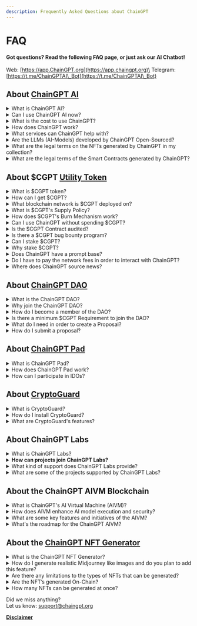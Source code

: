 ```yaml
---
description: Frequently Asked Questions about ChainGPT
---
```


# FAQ

**Got questions? Read the following FAQ page, or just ask our AI Chatbot!**\
\
Web: [https://app.ChainGPT.org](https://app.chaingpt.org)\
Telegram: [https://t.me/ChainGPTAI\_Bot](https://t.me/ChainGPTAI\_Bot)

## About [ChainGPT AI](https://docs.chaingpt.org/overview/i.-introduction)

<details>

<summary>What is ChainGPT AI?</summary>

ChainGPT is a cutting-edge AI infrastructure that develops AI-enhanced solutions for the Web3, Blockchain, and Cryptocurrency sectors. It aims to make the decentralized digital space more accessible and efficient for users and startups by offering a suite of AI-powered tools and applications tailored to the evolving digital landscape.

</details>

<details>

<summary>Can I use ChainGPT AI now?</summary>

Yes, ChainGPT AI products are fully available!

* Crypto AI Hub (most AI tools are here): [https://app.chaingpt.org](broken-reference)
* ChainGPT's AI NFT Generator: [https://nft.chaingpt.org ](https://nft.chaingpt.org)
* ChainGPT Pad: [https://pad.chaingpt.org](https://pad.chaingpt.org)
* ChainGPT Chatbot on Telegram: [https://t.me/chaingptai\_bot](https://t.me/chaingptai\_bot)

_More info about our AI Tools can be found here:_ [_https://www.chaingpt.org_ ](https://www.chaingpt.org)

</details>

<details>

<summary>What is the cost to use ChainGPT?</summary>

1. **Free Plan**: Provides limited access to specific AI tools and solutions at no cost. This includes:
   * General AI Model
   * AI News Model
   * Ask Crypto People
   * AI NFT Generator (Single-NFT)\

2. **PPP (Pay-Per-Prompt) Plan**: Users pay for AI tools based on their usage without any commitment. The costs for specific tools are:
   * AI NFT Generator (Multi-NFT): 2 CGPTc per NFT
   * Smart-Contract Auditor: 5 CGPTc per request
   * Smart-Contract Generator: 1 CGPTc per request
   * AI Trading Assistant: 1 CGPTc per request\

3. **Freemium Plan**: This plan is exclusively for diamond tier members who have staked CGPT tokens and earned over 200,000 CGPTsp. Freemium users receive a monthly balance of 20,000 CGPTc to spend on AI tools. This balance resets every 30 days. The plan includes
   * All features from the PPP plan.
   * Usage of premium tools for free within the monthly 20,000 CGPTc limit.
   * Access to DAO for proposal creation and voting.

Please note that while users have a CGPTc balance to spend for the Freemium plan, the tools are free up to the monthly limit.

</details>

<details>

<summary>How does ChainGPT work?</summary>

ChainGPT is a sophisticated AI platform crafted explicitly for Web3, Blockchain, and Cryptocurrency. Leveraging state-of-the-art AI techniques, it offers a suite of tools and applications tailored to the dynamic digital age. Depending on their needs, users can opt for the Free, PPP (Pay-Per-Prompt), or Freemium plans to tap into robust solutions, such as smart-contract generation, AI-based NFT creation, and trading aids.&#x20;

The plan choice dictates whether users can freely access tools, pay as they use, or enjoy premium features up to a monthly allowance. Additionally, ChainGPT's token system, represented by CGPT, provides added dimensions like staking and exclusive access, driven by accrued staking points (CGPTsp). With its holistic approach, ChainGPT is set on democratizing AI-enhanced tools for individuals, startups, and established entities in the decentralized web sphere.

**Explore ChainGPT offerings:**

* **Crypto AI Hub**: Dive into our core AI tools at [app.chaingpt.org](https://app.chaingpt.org/)
* **AI NFT Generator**: Craft unique NFTs at [nft.chaingpt.org](https://nft.chaingpt.org/)
* **ChainGPT Pad**: Visit our launchpad at [pad.chaingpt.org](https://pad.chaingpt.org/)
* **ChainGPT Chatbot**: Engage with us on Telegram at [t.me/chaingptai\_bot](https://t.me/chaingptai\_bot)

</details>

<details>

<summary>What services can ChainGPT help with?</summary>

ChainGPT stands at the intersection of AI and the Web3, Blockchain, and Cryptocurrency realms, offering many AI-powered tools tailored for retail users and enterprises. Here's a snapshot of the services and solutions offered by ChainGPT:

* ChainGPT AI Chatbot (Telegram, Discord, Web)
* ChainGPT AI on Telegram (@ChainGPTAI\_Bot)
* AI-Generated News
* AI Cross-Chain Swap
* Smart-Contracts Generator
* Smart-Contracts Auditor
* AI NFT Generator
* AI Trading Assistant
* CryptoGuard (AI-Powered Security Extension)
* AI Blockchain Analytics
* ChainGPT Pad
* ChainGPT Labs (we invest in AI!)
* Incubation Program for AI Startups&#x20;

Beyond these specific tools and solutions, ChainGPT promotes open technologies, allowing Web3 companies to access our API & SDKs. This approach ensures that our advancements benefit the broader ecosystem rather than being siloed.

The $CGPT utility token supports this extensive ecosystem, which not only forms the infrastructural backbone but also bestows numerous benefits on its holders, such as DAO voting rights, staking privileges, and special access to AI tools.

With a robust user base, partnerships with leading Web3 companies, and recognition through various awards and grants, ChainGPT remains committed to pushing the boundaries of AI in the decentralized digital space.

For a deeper dive into our services or to engage with our community, you can explore our website, check out our Crypto AI Hub, or join the conversation on platforms like Twitter, Telegram, and Discord.

</details>

<details>

<summary>Are the LLMs (AI-Models) developed by ChainGPT Open-Sourced?</summary>

No, the LLMs (AI Models) developed by ChainGPT are not open-sourced. However, ChainGPT is committed to fostering innovation and collaboration within the community. While the underlying models aren't open-sourced, ChainGPT ensures that other projects, startups, and enterprises can easily and affordably access all ChainGPT-developed products and LLMs through [API & SDK](learn-the-concepts/apis-and-sdks.md) access.

</details>

<details>

<summary>What are the legal terms on the NFTs generated by ChainGPT in my collection?</summary>

Once an NFT is minted, it becomes a form of digital property owned by the minting account On-Chain; ChainGPT has no claims to the work. Regarding legal ramifications, all work is subject to the individual laws of the jurisdictions where users reside.

</details>

<details>

<summary>What are the legal terms of the Smart Contracts generated by ChainGPT?</summary>

The user fully owns smart contracts that ChainGPT’s AI generates. Legality relating to IP, such as copyrights, trademarks, and so on, is subject to the laws of the jurisdiction where the user resides.

</details>

## About $CGPT [Utility Token](https://docs.chaingpt.org/overview/iv.-cgpt-utility-token)

<details>

<summary>What is $CGPT token? </summary>

$CGPT, or ChainGPT Token, is the utility token powering the ChainGPT ecosystem. ChainGPT is a futuristic AI chatbot designed to assist individuals, developers, and businesses with anything related to Blockchain Technology and Cryptocurrencies.&#x20;

**Some of the key features and use cases of the $CGPT token include:**

1\. Access to ChainGPT services: Token holders can use $CGPT to access various ChainGPT services such as AI-generated news, AI smart contract generator and auditor tools, AI NFT Generator, Launchpad, and more.

2\. Staking and Farming: Users can stake and farm their $CGPT tokens.

3\. Governance: $CGPT token holders have governance rights, allowing them to participate in voting on important decisions and proposals related to the development and future of ChainGPT.

4\. Discounts and exclusive features: Holding $CGPT tokens may grant users discounts on certain services within the ChainGPT ecosystem and access to exclusive features.

The total supply of CGPT is 1 billion (1,000,000,000) tokens. It is currently deployed on the BSC (Binance Smart Chain) network, with plans to expand to other networks like Ethereum, Polygon Matic, Avalanche, and more in the future.

</details>

<details>

<summary>How can I get $CGPT? </summary>

There are two ways to acquire $CGPT tokens: buying and earning. \
\
Buying: $CGPT is listed across a multitude of partnering exchanges (CEX and DEX); for a list of all tradeable markets, please check [here](https://coinmarketcap.com/currencies/chaingpt/#Markets). \
\
Earning: ChainGPT is constantly hosting trading competitions with $CGPT incentives.

Please ensure you're using the correct smart contract address for CGPT when interacting with decentralized exchanges: 0x9840652DC04fb9db2C43853633f0F62BE6f00f98. Always double-check the contract address to avoid scams or fake tokens.

</details>

<details>

<summary>What blockchain network is $CGPT deployed on?</summary>

The $CGPT token is a BEP-20 standard token on the Binance smart chain. It has also been deployed on the Ethereum network as an ERC-20. As the project matures, the token will be bridged to other EVM-compatible chains.

</details>

<details>

<summary>What is $CGPT's Supply Policy?</summary>

Fixed maximum supply with deflation via burn.

</details>

<details>

<summary>How does $CGPT's Burn Mechanism work? </summary>

The $CGPT token incorporates a burn mechanism as a pivotal element of its economic policy, aiming to systematically reduce the circulating supply and induce scarcity. Here's how it operates within the ChainGPT ecosystem:

1. **Burning Process**: Tokens are permanently removed from the circulating supply by sending them to a non-spendable, void address on the Binance Smart Chain (BSC) - `0x0000000000000000000000000000000000000000`.
2. **Application**: Every commercial-grade transaction within ChainGPT has a burn component, ensuring that every user interaction directly contributes to the health and growth of the $CGPT ecosystem.
3. **Key Burn Touchpoints**:
   * **Prompt Marketplace**: All fees are subjected to a 100% burn, ensuring they are entirely removed from circulation.
   * **Chatbot & Tools**: 50% of the fees from the Chatbot and related AI tools are burned, with the other half allocated to the ChainGPT Foundation and DAO Treasury.
   * **AI NFT Generator (NFT Gen)**: 50% of the associated fees are burned, while the remainder is split between the ChainGPT Foundation and DAO Treasury.
   * **ChainGPT Pad**: For every Initial Dex Offering (IDO) hosted on the ChainGPT Pad, 1% of the raised amount is utilized to buy back $CGPT tokens from the market and burn them.
   * **Whitelabel Solutions**: When other companies or projects purchase whitelabel solutions or licenses from ChainGPT, 10% of the total transaction value is used for a $CGPT market buy-back and burn.
   * **ChainGPT NFT Collection Sales**: For direct NFT sales by ChainGPT, 20% of the proceeds go towards buying back and burning $CGPT tokens.
4. **Token Allocation**: Any $CGPT tokens reverted to ChainGPT or the DAO are evenly distributed between them. These funds are reinvested in development, marketing, community engagement, and other initiatives to further ChainGPT's growth.
5. **Impact Thesis**: The deliberate reduction of circulating tokens amplifies scarcity, boosting market velocity and potentially positively influencing the token's valuation.

\


</details>

<details>

<summary>Can I use ChainGPT without spending $CGPT?</summary>

Yes, ChainGPT offers multiple ways to access its utilities without directly spending $CGPT. You can leverage the "Freemium" model by staking CGPT, which provides enhanced AI access at no additional cost. Alternatively, if you prefer not to stake, ChainGPT provides a "Pay-Per-Usage" option, or you can explore a range of AI tools available on the platform for free.

</details>

<details>

<summary>Is the $CGPT Contract audited?</summary>

Yes, $CGPT has dual audits from [Certik](https://skynet.certik.com/projects/chaingpt) and [Hacken](https://hacken.io/audits/chaingpt/).

</details>

<details>

<summary>Is there a $CGPT bug bounty program?</summary>

Yes. You can find it [here](https://docs.chaingpt.org/developer-docs/bug-bounty-program) and on the [Certik Website](https://skynet.certik.com/projects/chaingpt?utm\_source=CMC\&utm\_campaign=AuditByCertiKLink).

</details>

<details>

<summary>Can I stake $CGPT?</summary>

Yes. The Staking dashboard is available[ ](https://staking.chaingpt.org/)[here](https://staking.chaingpt.org/).

</details>

<details>

<summary>Why stake $CGPT?</summary>

Staking serves four crucial functions within the ChainGPT Ecosystem. Firstly, it offers individuals free and unlimited access to ChainGPT without spending their $CGPT tokens with each request. Second, in order for businesses and developers to build commercial products with the ChainGPT API, they must commit to a pool of $CGPT tokens, which will serve as the reservoir of purchasing power for their API requests. Third, $CGPT staking provides access to the ChainGPT DAO. Fourth, $CGPT staking is necessary to accumulate tier points to access the ChaingGPT Pad.

</details>

<details>

<summary>Does ChainGPT have a prompt base?</summary>

Our prompt marketplace will be made available after the v1.0 release. Access can be found on the application [dashboard](https://app.chaingpt.org/).

</details>

<details>

<summary>Do I have to pay the network fees in order to interact with ChainGPT?</summary>

General interactions such as single generations are free and do not require any fees.

Interactions such as minting NFT's, staking, trading, etc. will require the appropriate gas fees to interact on chain.

Please note, users with 200,000 staking points (CGPTsp) will receive diamond tier, in turn giving them Freemium access to our products. This will not cover on-chain network fees as these are not within our control. Learn more about Freemium [here](https://www.chaingpt.org/pricing).

</details>

<details>

<summary>Where does ChainGPT source news?</summary>

ChainGPT scans the entire web for the most relevant information but publishes from the most trusted providers in the industry, including but not limited to CoinDesk, CoinTelegraph, Decrypt, CryptoSlate, CryptoDaily, BeInCrypto, Bitcoin Magazine, and so on.

</details>

## About [ChainGPT DAO](https://app.chaingpt.org/dao)

<details>

<summary>What is the ChainGPT DAO?</summary>

The ChainGPT DAO is a digital social organization composed of dedicated community members who contribute to the protection, governance, and development of ChainGPT.\
\
[https://app.chaingpt.org/dao](https://app.chaingpt.org/dao)

</details>

<details>

<summary>Why join the ChainGPT DAO?</summary>

If you want to help steer the direction of ChainGPT’s development, participate in voting, influence the use of the $CGPT treasury fund, and join a tightly-knit group of AI enthusiasts, ChainGPT DAO welcomes you with open arms!

</details>

<details>

<summary>How do I become a member of the DAO?</summary>

In order to join the ChainGPT DAO, you must first participate by staking the $CGPT token[ ](https://staking.chaingpt.org/)[here](https://staking.chaingpt.org/) and then join the DAO forum[ ](https://dao.chaingpt.org/#/)[here](https://dao.chaingpt.org/#/).

</details>

<details>

<summary>Is there a minimum $CGPT Requirement to join the DAO?</summary>

All you need to become a member is just 1 $CGPT. For more information regarding voting power, visit the DAO Governance page [here](../the-ecosystem/dao-governance.md).

</details>

<details>

<summary>What do I need in order to create a Proposal?</summary>

To create proposals, you must acquire 200,000 voting power through staking (CGPTvp also known as CGPTsp).

</details>

<details>

<summary>How do I submit a proposal?</summary>

Navigate to the DAO forum[ ](https://dao.chaingpt.org/#/)[here](https://dao.chaingpt.org/#/), click on “new proposal,” and fill in the required fields.

</details>

## About [ChainGPT Pad](https://pad.chaingpt.org/)

<details>

<summary>What is ChainGPT Pad?</summary>

ChainGPT Pad is a launchpad and IDO platform for Web3 projects. It helps projects raise funds and build their token ecosystems through Initial DEX Offerings (IDOs).

</details>

<details>

<summary>How does ChainGPT Pad work?</summary>

Projects apply and go through a qualitative analysis process. Successful projects can launch their IDOs on ChainGPT Pad, where community members can participate in funding\
\
Learn more [here](https://www.chaingpt.org/blog/chaingpt-launchpad-f-a-q-s).

</details>

<details>

<summary>How can I participate in IDOs?</summary>

* **Register on ChainGPT Pad:**
  * Visit [ChainGPT Pad](https://pad.chaingpt.org) and connect your Web3 wallet (e.g., MetaMask, Trust Wallet).
* **Complete KYC Verification:**
  * Undergo the KYC (Know Your Customer) verification process to comply with regulatory requirements. This involves providing personal identification documents and information.
* **Stake $CGPT Tokens:**
  * Stake a certain amount of $CGPT tokens to qualify for different tier levels. Staking increases your tier points, which determine your access and allocation in the IDOs.
  * The more tokens you stake, the higher your tier and the better your chances of getting a larger allocation.
* **Gain Tier Points:**
  * Higher tier points give you better access to IDOs. The tiers are structured to reward those who stake more tokens with higher chances of allocation.
  * Each tier has different benefits, including guaranteed allocation, early access, and additional perks.
* **Participate in IDO Rounds:**
  * Once you’ve qualified and completed the necessary steps, you can participate in the IDO rounds.
  * Each IDO will have specific details, including the token sale price, allocation limits, and timelines.
  * Ensure you review the project details and participate during the sale window.
* **Claim Your Tokens:**
  * After the IDO ends, and if you have participated successfully, you will be able to claim your allocated tokens from the ChainGPT Pad platform.
  * These tokens will then be available in your connected wallet.

</details>

## About [CryptoGuard](https://www.cryptoguard.ai/)

<details>

<summary>What is CryptoGuard?</summary>

CryptoGuard is a security extension by ChainGPT designed to protect your Web3 activities from phishing, malware, and other digital threats. It enhances your online security by analyzing transactions, websites, and tokens for potential risks.

</details>

<details>

<summary>How do I install CryptoGuard?</summary>

[Install CryptoGuard from our website](https://www.cryptoguard.ai/) and add it to your browser. Connect your wallet to start analyzing transactions, websites, and tokens for security risks.

</details>

<details>

<summary>What are CryptoGuard's features?</summary>

CryptoGuard provides a comprehensive suite of security features designed to protect your Web3 interactions. Here are the key features it offers:

* **Wallet Analysis:**
  * Scans your connected wallets for vulnerabilities and suspicious activities.
  * Provides detailed reports on the security status of your wallets.
  * Alerts you to any unauthorized access attempts.
* **Transaction Tracking:**
  * Monitors and verifies the safety of your blockchain transactions.
  * Flags any transactions that seem unusual or potentially harmful.
  * Ensures you are transacting with verified and secure addresses.
* **URL Analysis:**
  * Analyzes URLs in real-time to detect phishing sites and malicious links.
  * Blocks access to known harmful websites to prevent scams.
  * Offers a browser extension to automatically check the safety of URLs as you browse.
* **Live Security Alerts:**
  * Provides real-time alerts for any detected security threats.
  * Keeps you informed of the latest security updates and potential vulnerabilities.
  * Helps you stay proactive in protecting your digital assets.
* **Token Analysis:**
  * Evaluates the security and legitimacy of tokens before you interact with them.
  * Identifies and warns against tokens associated with known scams or frauds.
  * Provides safety ratings for new and existing tokens.

</details>

## About ChainGPT Labs

<details>

<summary>What is ChainGPT Labs?</summary>

ChainGPT Labs is the venture capital and incubation arm of ChainGPT, dedicated to supporting and accelerating Web3 startups. It provides comprehensive resources, strategic guidance, and financial support to help emerging projects succeed in the blockchain space.

</details>

<details>

<summary><strong>How can projects join ChainGPT Labs?</strong> </summary>

Projects can apply through our website and undergo a rigorous selection process. Selected projects receive extensive support, including strategic guidance, marketing efforts, and financial backing, integrating them into the ChainGPT Labs ecosystem.

</details>

<details>

<summary>What kind of support does ChainGPT Labs provide?</summary>

ChainGPT Labs offers a holistic approach to support Web3 projects, including:

* **Strategic Guidance:**
  * Weekly meetings with the ChainGPT Labs team to ensure projects stay on track.
  * Expert advice on market strategies, tokenomics, and exchange listings.
  * Development of effective tokenomics and strategic partnerships through a vast network.
* **Marketing Support:**
  * Assistance with social media strategies, rebranding, website development, and content creation.
  * Marketing campaigns, influencer connections, and substantial investment in each project’s marketing efforts, ranging from $50k to $150k.
* **Financial Backing:**
  * Investments typically range from $100k to $400k, plus additional credit lines.
  * Comprehensive financial support to back the most promising ideas and ensure their growth.

**4. Who is part of the ChainGPT Labs team?** The team at ChainGPT Labs includes:

* Ilan Rakhmanov and Ariel Asafov, Co-Heads of Incubations
* Vlad Fila, Head of Administration
* Tomer Warschauer Nuni, Head of Investments
* Gintare Kairyte, VC Network Manager
* Nick Van Der Kolk, Ads & Marketing Management

This diverse team brings a wealth of experience and dedication to every project they support.

</details>

<details>

<summary>What are some of the projects supported by ChainGPT Labs?</summary>

ChainGPT Labs has already made significant strides with several projects, including:

* **Incubated Projects:** ChainGPT AI, ChainGPT Pad, AITech, DEXCheck, OMNIA Protocol, KIMA, Shieldium
* **Accelerated Projects:** Cookie3, Engines of Fury
* **Invested Projects:** Redbelly, Wisdomise, Atlas, Hana Network, Lumoz

These projects have benefited from the unparalleled resources and hands-on approach provided by ChainGPT Labs, driving their success in the Web3 ecosystem.

By leveraging the comprehensive support from ChainGPT Labs, Web3 startups can thrive and succeed, redefining what it means to support and accelerate blockchain innovation.

For more information and to apply, visit the ChainGPT Labs page.

</details>

## About the ChainGPT AIVM Blockchain

<details>

<summary>What is ChainGPT's AI Virtual Machine (AIVM)? </summary>

ChainGPT's AI Virtual Machine (AIVM) is a decentralized platform designed to develop, execute, and secure AI models on blockchain networks. It aims to address the limitations of centralized AI platforms by offering enhanced privacy, security, and trust through on-chain methodologies. Key innovations include zero-knowledge machine learning (ZKML), decentralized inference protocols, and a decentralized GPU support infrastructure.

</details>

<details>

<summary>How does AIVM enhance AI model execution and security?</summary>

Our AIVM enhances AI model execution and security by:

* **On-Chain AI Model Execution:** Ensuring that model parameters and outputs remain confidential and verifiable through on-chain processing.
* **Zero-Knowledge Consensus Mechanism:** Utilizing zero-knowledge proofs to safeguard data privacy and validate AI computations without compromising confidentiality.
* **Decentralized GPU Support:** Providing access to decentralized GPU resources for AI computations, democratizing high-performance computing.
* **Decentralized Query Marketplace:** Offering a global repository of AI models and tools, facilitating collaboration and curation among developers, miners, and reviewers.

</details>

<details>

<summary>What are some key features and initiatives of the AIVM?</summary>

Our AIVM includes several key features and ongoing initiatives:

* **AI Data Marketplace:** Allows users to buy and sell datasets, collaborate on AI model training, and earn rewards for data contributions.
* **GPU Computing Power Marketplace:** Facilitates access to decentralized GPU resources for efficient AI model training and execution.
* **Inference Library (SDK):** Provides developers with tools to integrate smart contracts with AI models, supporting on-chain AI interactions.

</details>

<details>

<summary>What's the roadmap for the ChainGPT AIVM?</summary>

* **Q1-Q2, 2024: Phase 1**
  * Research Phase and Early Stage Development
  * Assembling the development team and initial network/product development
* **Q3-Q4, 2024: Phase 2**
  * Development of AI Data Marketplace (Phase 1)
  * Development of GPU Computing Power Marketplace (Phase 1)
  * Development of Inference Library (SDK) (Phase 1)
* **Q1-Q2, 2025: Phase 3**
  * Launch of Initial AIVM Base Network
  * Introduction of CGPT Staking & Node Running Software
  * Implementation of On-Chain AI Model Inference (Single Node)
  * Integration of Decentralized GPU Support
  * Adoption of Zero-Knowledge-Based Consensus Mechanism
* **Q3-Q4, 2025: Phase 4**
  * On-Chain AI Model Training
  * Reward Mechanism for GPU & Node Providers
  * Expansion of On-Chain AI Model Inference (Multiple Nodes)
  * Testnet Release and Developer Hub Documentation
* **Q1, 2026: Phase 5**
  * Final Phase: Mainnet Release
  * Deployment of ChainGPT’s LLMs & TTIMs on AIVM
  * Ongoing Developer Feedback & Network Improvement

</details>

## About the [ChainGPT NFT Generator](https://nft.chaingpt.org/)

<details>

<summary>What is the ChainGPT NFT Generator?</summary>

The ChainGPT NFT Generator is an advanced tool powered by ChainGPT AI, designed to create unique, high-quality NFTs (Non-Fungible Tokens). It simplifies the process of NFT creation by leveraging AI technologies, making it accessible for both novice and experienced users in the blockchain space. Here’s a detailed overview of its features and functionalities:

</details>

<details>

<summary>How do I generate realistic Midjourney like images and do you plan to add this feature?</summary>

We're always working on improving the NFT Generator and adding new models. Stay tuned!

</details>

<details>

<summary>Are there any limitations to the types of NFTs that can be generated?</summary>

Yes. NSFW materials will be unavailable.

</details>

<details>

<summary>Are the NFT’s generated On-Chain?</summary>

NFTs are generated through an off-chain network and only published on-chain whenever users mint their NFT.

</details>

<details>

<summary>How many NFTs can be generated at once?</summary>

Beta Version: up to 100, Version 1.0: up to 10,000

</details>



Did we miss anything? \
Let us know: support@chaingpt.org



[**Disclaimer**](../misc/legal-docs/disclaimer.md)
